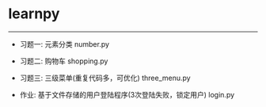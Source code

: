 # learnpy
***

* 习题一: 元素分类
number.py

* 习题二: 购物车
shopping.py

* 习题三: 三级菜单(重复代码多，可优化)
three_menu.py

* 作业: 基于文件存储的用户登陆程序(3次登陆失败，锁定用户)
login.py
